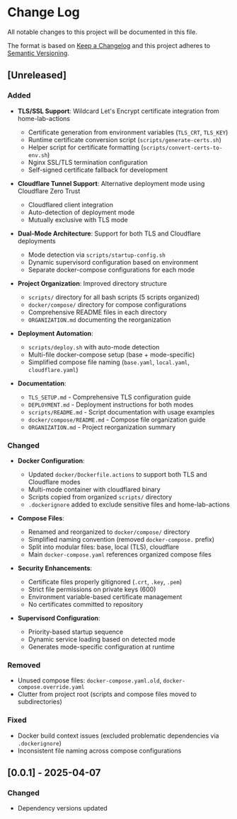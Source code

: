 # Change Log

All notable changes to this project will be documented in this file.

The format is based on [Keep a Changelog](https://keepachangelog.com/)
and this project adheres to [Semantic Versioning](https://semver.org/).

## [Unreleased]

### Added

- **TLS/SSL Support**: Wildcard Let's Encrypt certificate integration from home-lab-actions
  - Certificate generation from environment variables (`TLS_CRT`, `TLS_KEY`)
  - Runtime certificate conversion script (`scripts/generate-certs.sh`)
  - Helper script for certificate formatting (`scripts/convert-certs-to-env.sh`)
  - Nginx SSL/TLS termination configuration
  - Self-signed certificate fallback for development

- **Cloudflare Tunnel Support**: Alternative deployment mode using Cloudflare Zero Trust
  - Cloudflared client integration
  - Auto-detection of deployment mode
  - Mutually exclusive with TLS mode

- **Dual-Mode Architecture**: Support for both TLS and Cloudflare deployments
  - Mode detection via `scripts/startup-config.sh`
  - Dynamic supervisord configuration based on environment
  - Separate docker-compose configurations for each mode

- **Project Organization**: Improved directory structure
  - `scripts/` directory for all bash scripts (5 scripts organized)
  - `docker/compose/` directory for compose configurations
  - Comprehensive README files in each directory
  - `ORGANIZATION.md` documenting the reorganization

- **Deployment Automation**: 
  - `scripts/deploy.sh` with auto-mode detection
  - Multi-file docker-compose setup (base + mode-specific)
  - Simplified compose file naming (`base.yaml`, `local.yaml`, `cloudflare.yaml`)

- **Documentation**:
  - `TLS_SETUP.md` - Comprehensive TLS configuration guide
  - `DEPLOYMENT.md` - Deployment instructions for both modes
  - `scripts/README.md` - Script documentation with usage examples
  - `docker/compose/README.md` - Compose file organization guide
  - `ORGANIZATION.md` - Project reorganization summary

### Changed

- **Docker Configuration**:
  - Updated `docker/Dockerfile.actions` to support both TLS and Cloudflare modes
  - Multi-mode container with cloudflared binary
  - Scripts copied from organized `scripts/` directory
  - `.dockerignore` added to exclude sensitive files and home-lab-actions

- **Compose Files**:
  - Renamed and reorganized to `docker/compose/` directory
  - Simplified naming convention (removed `docker-compose.` prefix)
  - Split into modular files: base, local (TLS), cloudflare
  - Main `docker-compose.yaml` references organized compose files

- **Security Enhancements**:
  - Certificate files properly gitignored (`.crt`, `.key`, `.pem`)
  - Strict file permissions on private keys (600)
  - Environment variable-based certificate management
  - No certificates committed to repository

- **Supervisord Configuration**:
  - Priority-based startup sequence
  - Dynamic service loading based on detected mode
  - Generates mode-specific configuration at runtime

### Removed

- Unused compose files: `docker-compose.yaml.old`, `docker-compose.override.yaml`
- Clutter from project root (scripts and compose files moved to subdirectories)

### Fixed

- Docker build context issues (excluded problematic dependencies via `.dockerignore`)
- Inconsistent file naming across compose configurations

## [0.0.1] - 2025-04-07

### Changed

- Dependency versions updated
